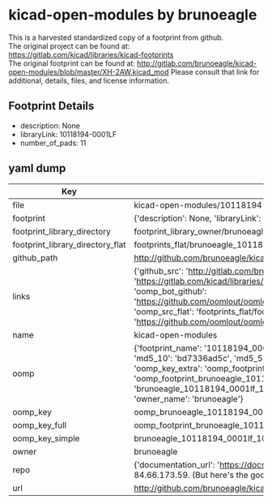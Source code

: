 # kicad-open-modules by brunoeagle  
This is a harvested standardized copy of a footprint from github.  
The original project can be found at:  
https://gitlab.com/kicad/libraries/kicad-footprints  
The original footprint can be found at:
http://gitlab.com/brunoeagle/kicad-open-modules/blob/master/XH-2AW.kicad_mod
Please consult that link for additional, details, files, and license information.  
## Footprint Details
* description: None  
* libraryLink: 10118194-0001LF  
* number_of_pads: 11  
## yaml dump  
| Key | Value |  
| --- | --- |  
| file | kicad-open-modules/10118194-0001LF.kicad_mod |  
| footprint | {'description': None, 'libraryLink': '10118194-0001LF', 'number_of_pads': 11} |  
| footprint_library_directory | footprint_library_owner/brunoeagle_kicad-open-modules |  
| footprint_library_directory_flat | footprints_flat/brunoeagle_10118194_0001lf_10118194_0001lf/working |  
| github_path | http://github.com/brunoeagle/kicad-open-modules/blob/master/10118194-0001LF.kicad_mod |  
| links | {'github_src': 'http://gitlab.com/brunoeagle/kicad-open-modules/blob/master/XH-2AW.kicad_mod', 'github_src_repo': 'https://gitlab.com/kicad/libraries/kicad-footprints', 'oomp_bot': 'footprints/brunoeagle_10118194_0001lf_10118194_0001lf/working', 'oomp_bot_github': 'https://github.com/oomlout/oomlout_oomp_footprint_bot/tree/main/footprints/brunoeagle_10118194_0001lf_10118194_0001lf/working', 'oomp_src_flat': 'footprints_flat/footprints_flat/brunoeagle_10118194_0001lf_10118194_0001lf/working', 'oomp_src_flat_github': 'https://github.com/oomlout/oomlout_oomp_footprint_src/tree/main/footprints_flat/brunoeagle_10118194_0001lf_10118194_0001lf/working'} |  
| name | kicad-open-modules |  
| oomp | {'footprint_name': '10118194_0001lf', 'library_name': '10118194_0001lf_kicad_mod', 'md5': 'bd7336ad5c6e6ef643bcde8d392a880c', 'md5_10': 'bd7336ad5c', 'md5_5': 'bd733', 'md5_6': 'bd7336', 'oomp_key': 'oomp_brunoeagle_10118194_0001lf_10118194_0001lf', 'oomp_key_extra': 'oomp_footprint_brunoeagle_10118194_0001lf_10118194_0001lf', 'oomp_key_full': 'oomp_footprint_brunoeagle_10118194_0001lf_10118194_0001lf_bd7336', 'oomp_key_simple': 'brunoeagle_10118194_0001lf_10118194_0001lf', 'original_filename': 'kicad-open-modules/10118194-0001LF.kicad_mod', 'owner_name': 'brunoeagle'} |  
| oomp_key | oomp_brunoeagle_10118194_0001lf_10118194_0001lf |  
| oomp_key_full | oomp_footprint_brunoeagle_10118194_0001lf_10118194_0001lf |  
| oomp_key_simple | brunoeagle_10118194_0001lf_10118194_0001lf |  
| owner | brunoeagle |  
| repo | {'documentation_url': 'https://docs.github.com/rest/overview/resources-in-the-rest-api#rate-limiting', 'message': "API rate limit exceeded for 84.66.173.59. (But here's the good news: Authenticated requests get a higher rate limit. Check out the documentation for more details.)"} |  
| url | http://github.com/brunoeagle/kicad-open-modules |  

